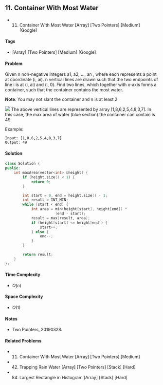## 11. Container With Most Water
- 11. Container With Most Water [Array] [Two Pointers] [Medium] [Google]

#### Tags
- [Array] [Two Pointers] [Medium] [Google]

#### Problem
Given n non-negative integers a1, a2, ..., an , where each represents a point at coordinate (i, ai). n vertical lines are drawn such that the two endpoints of line i is at (i, ai) and (i, 0). Find two lines, which together with x-axis forms a container, such that the container contains the most water.

**Note**: You may not slant the container and n is at least 2.

![](https://s3-lc-upload.s3.amazonaws.com/uploads/2018/07/17/question_11.jpg)
The above vertical lines are represented by array [1,8,6,2,5,4,8,3,7]. In this case, the max area of water (blue section) the container can contain is 49.

Example:

    Input: [1,8,6,2,5,4,8,3,7]
    Output: 49

#### Solution
``` C++
class Solution {
public:
    int maxArea(vector<int> &height) {
        if (height.size() < 1) {
            return 0;
        }
        
        int start = 0, end = height.size() - 1;
        int result = INT_MIN;
        while (start < end) {
            int area = min(height[start], height[end]) * 
                       (end - start);
            result = max(result, area);
            if (height[start] <= height[end]) {
                start++;
            } else {
                end--;
            }
        }
        
        return result;
    }
};
```

#### Time Complexity
- $O(n)$

#### Space Complexity
- $O(1)$

#### Notes
- Two Pointers, 20190328.

#### Related Problems
- 11. Container With Most Water [Array] [Two Pointers] [Medium]
- 42. Trapping Rain Water [Array] [Two Pointers] [Stack] [Hard]
- 84. Largest Rectangle in Histogram [Array] [Stack] [Hard]
